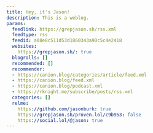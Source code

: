 ```yaml
---
title: Hey, it's Jason!
description: This is a weblog.
params:
  feedlink: https://grepjason.sh/rss.xml
  feedtype: rss
  feedid: a08e8c511d53d1860343a90c5c4e2418
  websites:
    https://grepjason.sh/: true
  blogrolls: []
  recommended: []
  recommender:
  - https://canion.blog/categories/article/feed.xml
  - https://canion.blog/feed.xml
  - https://canion.blog/podcast.xml
  - https://rknight.me/subscribe/posts/rss.xml
  categories: []
  relme:
    https://github.com/jasonburk: true
    https://grepjason.sh/proven.lol/c9b953: false
    https://social.lol/@jason: true
---
```

